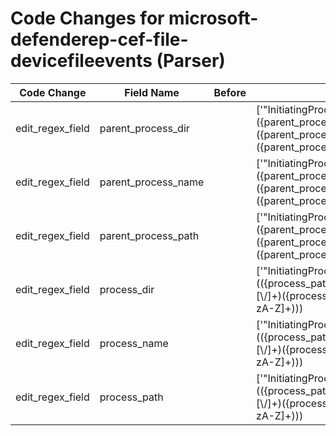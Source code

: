 # Code Changes for microsoft-defenderep-cef-file-devicefileevents (Parser)

| Code Change | Field Name | Before | After |
|-------------|------------|--------|-------|
| edit_regex_field | parent_process_dir |  | ['"InitiatingProcessParentFileName":"({parent_process_path}({parent_process_dir}[^"]+?[\\\/]+)?({parent_process_name}[^"\\\/]+))"'] |
| edit_regex_field | parent_process_name |  | ['"InitiatingProcessParentFileName":"({parent_process_path}({parent_process_dir}[^"]+?[\\\/]+)?({parent_process_name}[^"\\\/]+))"'] |
| edit_regex_field | parent_process_path |  | ['"InitiatingProcessParentFileName":"({parent_process_path}({parent_process_dir}[^"]+?[\\\/]+)?({parent_process_name}[^"\\\/]+))"'] |
| edit_regex_field | process_dir |  | ['"InitiatingProcessFolderPath":\s*"(({process_path}({process_dir}[^"]+?[\\\/]+)({process_name}[^"\\\/]+(\.[a-zA-Z]+)))|({=process_dir}[^"]+))"'] |
| edit_regex_field | process_name |  | ['"InitiatingProcessFolderPath":\s*"(({process_path}({process_dir}[^"]+?[\\\/]+)({process_name}[^"\\\/]+(\.[a-zA-Z]+)))|({=process_dir}[^"]+))"', 'InitiatingProcessFileName"+:\s*"+({process_name}[\w\.\-]+)"'] |
| edit_regex_field | process_path |  | ['"InitiatingProcessFolderPath":\s*"(({process_path}({process_dir}[^"]+?[\\\/]+)({process_name}[^"\\\/]+(\.[a-zA-Z]+)))|({=process_dir}[^"]+))"'] |